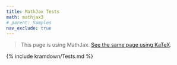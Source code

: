```yaml
---
title: MathJax Tests
math: mathjax3
# parent: Samples
nav_exclude: true
---
```


> This page is using MathJax.
> [See the same page using KaTeX](../katex/Test).

{% include kramdown/Tests.md %}
